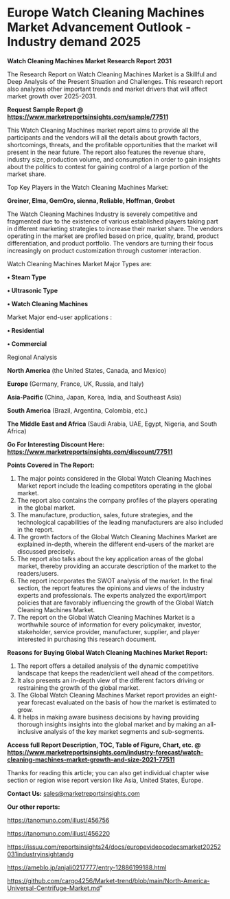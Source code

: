  # Europe Watch Cleaning Machines Market Advancement Outlook - Industry demand 2025

<strong>Watch Cleaning Machines Market Research Report 2031</strong>

The Research Report on Watch Cleaning Machines Market is a Skillful and Deep Analysis of the Present Situation and Challenges. This research report also analyzes other important trends and market drivers that will affect market growth over 2025-2031.

<strong>Request Sample Report @ <a href=https://www.marketreportsinsights.com/sample/77511>https://www.marketreportsinsights.com/sample/77511</a></strong>

This Watch Cleaning Machines market report aims to provide all the participants and the vendors will all the details about growth factors, shortcomings, threats, and the profitable opportunities that the market will present in the near future. The report also features the revenue share, industry size, production volume, and consumption in order to gain insights about the politics to contest for gaining control of a large portion of the market share.

Top Key Players in the Watch Cleaning Machines Market:

<strong>Greiner, Elma, GemOro, sienna, Reliable, Hoffman, Grobet</strong>

The Watch Cleaning Machines Industry is severely competitive and fragmented due to the existence of various established players taking part in different marketing strategies to increase their market share. The vendors operating in the market are profiled based on price, quality, brand, product differentiation, and product portfolio. The vendors are turning their focus increasingly on product customization through customer interaction.

Watch Cleaning Machines Market Major Types are:

<strong>• Steam Type

• Ultrasonic Type

• Watch Cleaning Machines</strong>

Market Major end-user applications :

<strong>• Residential

• Commercial</strong>

Regional Analysis

</u><strong><b>North America</b></strong> (the United States, Canada, and Mexico)

<strong><b>Europe </b></strong>(Germany, France, UK, Russia, and Italy)

<strong><b>Asia-Pacific</b></strong> (China, Japan, Korea, India, and Southeast Asia)

<strong><b>South America</b></strong> (Brazil, Argentina, Colombia, etc.)

<strong><b>The Middle East and Africa</b></strong> (Saudi Arabia, UAE, Egypt, Nigeria, and South Africa)

<strong>Go For Interesting Discount Here: <a href=https://www.marketreportsinsights.com/discount/77511>https://www.marketreportsinsights.com/discount/77511</a></strong>

<strong>Points Covered in The Report:</strong>
<ol>
  <li>The major points considered in the Global Watch Cleaning Machines Market report include the leading competitors operating in the global market.</li>
  <li>The report also contains the company profiles of the players operating in the global market.</li>
  <li>The manufacture, production, sales, future strategies, and the technological capabilities of the leading manufacturers are also included in the report.</li>
  <li>The growth factors of the Global Watch Cleaning Machines Market are explained in-depth, wherein the different end-users of the market are discussed precisely.</li>
  <li>The report also talks about the key application areas of the global market, thereby providing an accurate description of the market to the readers/users.</li>
  <li>The report incorporates the SWOT analysis of the market. In the final section, the report features the opinions and views of the industry experts and professionals. The experts analyzed the export/import policies that are favorably influencing the growth of the Global Watch Cleaning Machines Market.</li>
  <li>The report on the Global Watch Cleaning Machines Market is a worthwhile source of information for every policymaker, investor, stakeholder, service provider, manufacturer, supplier, and player interested in purchasing this research document.</li>
</ol>
<strong>Reasons for Buying Global Watch Cleaning Machines Market Report:</strong>

<ol>
  <li>The report offers a detailed analysis of the dynamic competitive landscape that keeps the reader/client well ahead of the competitors.</li>
  <li>It also presents an in-depth view of the different factors driving or restraining the growth of the global market.</li>
  <li>The Global Watch Cleaning Machines Market report provides an eight-year forecast evaluated on the basis of how the market is estimated to grow.</li>
  <li>It helps in making aware business decisions by having providing thorough insights insights into the global market and by making an all-inclusive analysis of the key market segments and sub-segments.</li>
</ol>
<strong>Access full Report Description, TOC, Table of Figure, Chart, etc. @ <a href=https://www.marketreportsinsights.com/industry-forecast/watch-cleaning-machines-market-growth-and-size-2021-77511>https://www.marketreportsinsights.com/industry-forecast/watch-cleaning-machines-market-growth-and-size-2021-77511</a></strong>


Thanks for reading this article; you can also get individual chapter wise section or region wise report version like Asia, United States, Europe.

<strong>Contact Us:</strong>
sales@marketreportsinsights.com

<strong>Our other reports:</strong>

<a href=https://tanomuno.com/illust/456756>https://tanomuno.com/illust/456756</a>

<a href=https://tanomuno.com/illust/456220>https://tanomuno.com/illust/456220</a>

<a href=https://issuu.com/reportsinsights24/docs/europevideocodecsmarket20252031industryinsightandg>https://issuu.com/reportsinsights24/docs/europevideocodecsmarket20252031industryinsightandg</a>

<a href=https://ameblo.jp/anjali0217777/entry-12886199188.html>https://ameblo.jp/anjali0217777/entry-12886199188.html</a>

<a href=https://github.com/cargo4256/Market-trend/blob/main/North-America-Universal-Centrifuge-Market.md>https://github.com/cargo4256/Market-trend/blob/main/North-America-Universal-Centrifuge-Market.md</a>"
